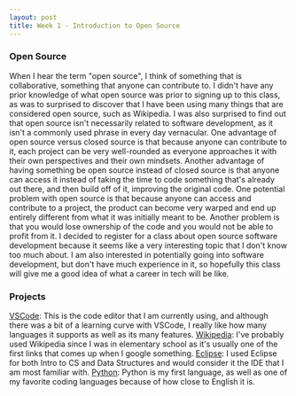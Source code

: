 ```yaml
---
layout: post
title: Week 1 - Introduction to Open Source
---
```


### Open Source
When I hear the term "open source", I think of something that is collaborative, something that anyone can contribute to. I didn't have any prior knowledge of what open source was prior to signing up to this class, as was to surprised to discover that I have been using many things that are considered open source, such as Wikipedia. I was also surprised to find out that open source isn't necessarily related to software development, as it isn't a commonly used phrase in every day vernacular. 
One advantage of open source versus closed source is that because anyone can contribute to it, each project can be very well-rounded as everyone approaches it with their own perspectives and their own mindsets. Another advantage of having something be open source instead of closed source is that anyone can access it instead of taking the time to code something that's already out there, and then build off of it, improving the original code. 
One potential problem with open source is that because anyone can access and contribute to a project, the product can become very warped and end up entirely different from what it was initially meant to be. Another problem is that you would lose ownership of the code and you would not be able to profit from it.
I decided to register for a class about open source software development because it seems like a very interesting topic that I don't know too much about. I am also interested in potentially going into software development, but don't have much experience in it, so hopefully this class will give me a good idea of what a career in tech will be like.
### Projects
[VSCode](https://code.visualstudio.com/): This is the code editor that I am currently using, and although there was a bit of a learning curve with VSCode, I really like how many languages it supports as well as its many features.
[Wikipedia](https://en.wikipedia.org/wiki/Main_Page): I've probably used Wikipedia since I was in elementary school as it's usually one of the first links that comes up when I google something. 
[Eclipse](https://www.eclipse.org/): I used Eclipse for both Intro to CS and Data Structures and would consider it the IDE that I am most familiar with. 
[Python](https://www.python.org/): Python is my first language, as well as one of my favorite coding languages because of how close to English it is.

